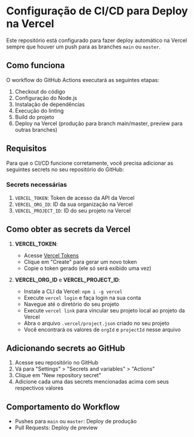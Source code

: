 # Configuração de CI/CD para Deploy na Vercel

Este repositório está configurado para fazer deploy automático na Vercel sempre que houver um push para as branches `main` ou `master`.

## Como funciona

O workflow do GitHub Actions executará as seguintes etapas:

1. Checkout do código
2. Configuração do Node.js
3. Instalação de dependências
4. Execução do linting
5. Build do projeto
6. Deploy na Vercel (produção para branch main/master, preview para outras branches)

## Requisitos

Para que o CI/CD funcione corretamente, você precisa adicionar as seguintes secrets no seu repositório do GitHub:

### Secrets necessárias

1. `VERCEL_TOKEN`: Token de acesso da API da Vercel
2. `VERCEL_ORG_ID`: ID da sua organização na Vercel
3. `VERCEL_PROJECT_ID`: ID do seu projeto na Vercel

## Como obter as secrets da Vercel

1. **VERCEL_TOKEN**:
   - Acesse [Vercel Tokens](https://vercel.com/account/tokens)
   - Clique em "Create" para gerar um novo token
   - Copie o token gerado (ele só será exibido uma vez)

2. **VERCEL_ORG_ID** e **VERCEL_PROJECT_ID**:
   - Instale a CLI da Vercel: `npm i -g vercel`
   - Execute `vercel login` e faça login na sua conta
   - Navegue até o diretório do seu projeto
   - Execute `vercel link` para vincular seu projeto local ao projeto da Vercel
   - Abra o arquivo `.vercel/project.json` criado no seu projeto
   - Você encontrará os valores de `orgId` e `projectId` nesse arquivo

## Adicionando secrets ao GitHub

1. Acesse seu repositório no GitHub
2. Vá para "Settings" > "Secrets and variables" > "Actions"
3. Clique em "New repository secret"
4. Adicione cada uma das secrets mencionadas acima com seus respectivos valores

## Comportamento do Workflow

- Pushes para `main` ou `master`: Deploy de produção
- Pull Requests: Deploy de preview
